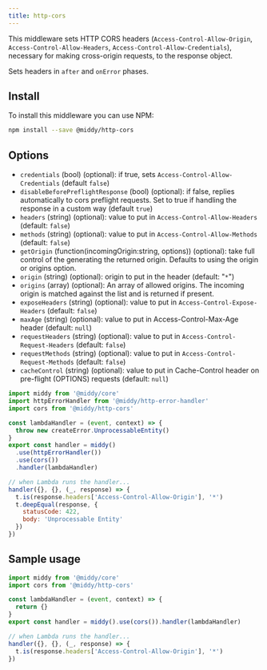 ```yaml
---
title: http-cors
---
```


This middleware sets HTTP CORS headers (`Access-Control-Allow-Origin`, `Access-Control-Allow-Headers`, `Access-Control-Allow-Credentials`), necessary for making cross-origin requests, to the response object.

Sets headers in `after` and `onError` phases.

## Install

To install this middleware you can use NPM:

```bash npm2yarn
npm install --save @middy/http-cors
```

## Options

- `credentials` (bool) (optional): if true, sets `Access-Control-Allow-Credentials` (default `false`)
- `disableBeforePreflightResponse` (bool) (optional): if false, replies automatically to cors preflight requests. Set to true if handling the response in a custom way (default `true`)
- `headers` (string) (optional): value to put in `Access-Control-Allow-Headers` (default: `false`)
- `methods` (string) (optional): value to put in `Access-Control-Allow-Methods` (default: `false`)
- `getOrigin` (function(incomingOrigin:string, options)) (optional): take full control of the generating the returned origin. Defaults to using the origin or origins option.
- `origin` (string) (optional): origin to put in the header (default: "`*`")
- `origins` (array) (optional): An array of allowed origins. The incoming origin is matched against the list and is returned if present.
- `exposeHeaders` (string) (optional): value to put in `Access-Control-Expose-Headers` (default: `false`)
- `maxAge` (string) (optional): value to put in Access-Control-Max-Age header (default: `null`)
- `requestHeaders` (string) (optional): value to put in `Access-Control-Request-Headers` (default: `false`)
- `requestMethods` (string) (optional): value to put in `Access-Control-Request-Methods` (default: `false`)
- `cacheControl` (string) (optional): value to put in Cache-Control header on pre-flight (OPTIONS) requests (default: `null`)

```javascript
import middy from '@middy/core'
import httpErrorHandler from '@middy/http-error-handler'
import cors from '@middy/http-cors'

const lambdaHandler = (event, context) => {
  throw new createError.UnprocessableEntity()
}
export const handler = middy()
  .use(httpErrorHandler())
  .use(cors())
  .handler(lambdaHandler)

// when Lambda runs the handler...
handler({}, {}, (_, response) => {
  t.is(response.headers['Access-Control-Allow-Origin'], '*')
  t.deepEqual(response, {
    statusCode: 422,
    body: 'Unprocessable Entity'
  })
})
```

## Sample usage

```javascript
import middy from '@middy/core'
import cors from '@middy/http-cors'

const lambdaHandler = (event, context) => {
  return {}
}
export const handler = middy().use(cors()).handler(lambdaHandler)

// when Lambda runs the handler...
handler({}, {}, (_, response) => {
  t.is(response.headers['Access-Control-Allow-Origin'], '*')
})
```
